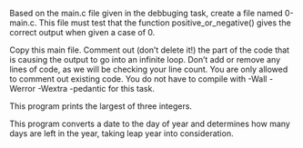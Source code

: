 Based on the main.c file given in the debbuging task, create a file named 0-main.c. This file must test that the function positive_or_negative() gives the correct output when given a case of 0.

Copy this main file. Comment out (don’t delete it!) the part of the code that is causing the output to go into an infinite loop.
Don’t add or remove any lines of code, as we will be checking your line count. You are only allowed to comment out existing code.
You do not have to compile with -Wall -Werror -Wextra -pedantic for this task.

This program prints the largest of three integers.

This program converts a date to the day of year and determines how many days are left in the year, taking leap year into consideration.
